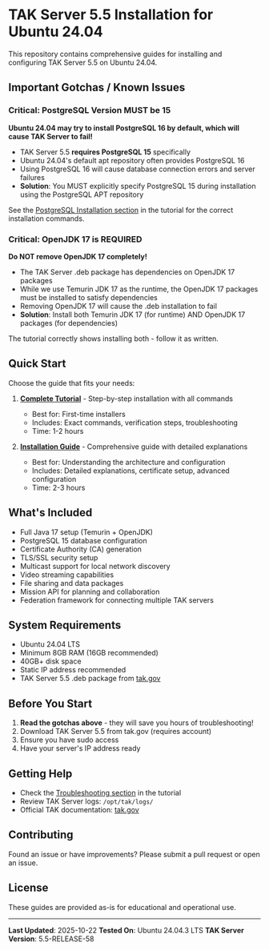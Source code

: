 # TAK Server 5.5 Installation for Ubuntu 24.04

This repository contains comprehensive guides for installing and configuring TAK Server 5.5 on Ubuntu 24.04.

## Important Gotchas / Known Issues

### Critical: PostgreSQL Version MUST be 15

**Ubuntu 24.04 may try to install PostgreSQL 16 by default, which will cause TAK Server to fail!**

- TAK Server 5.5 **requires PostgreSQL 15** specifically
- Ubuntu 24.04's default apt repository often provides PostgreSQL 16
- Using PostgreSQL 16 will cause database connection errors and server failures
- **Solution**: You MUST explicitly specify PostgreSQL 15 during installation using the PostgreSQL APT repository

See the [PostgreSQL Installation section](TAK_SERVER_5.5_COMPLETE_TUTORIAL.md#postgresql-15-installation) in the tutorial for the correct installation commands.

### Critical: OpenJDK 17 is REQUIRED

**Do NOT remove OpenJDK 17 completely!**

- The TAK Server .deb package has dependencies on OpenJDK 17 packages
- While we use Temurin JDK 17 as the runtime, the OpenJDK 17 packages must be installed to satisfy dependencies
- Removing OpenJDK 17 will cause the .deb installation to fail
- **Solution**: Install both Temurin JDK 17 (for runtime) AND OpenJDK 17 packages (for dependencies)

The tutorial correctly shows installing both - follow it as written.

## Quick Start

Choose the guide that fits your needs:

1. **[Complete Tutorial](TAK_SERVER_5.5_COMPLETE_TUTORIAL.md)** - Step-by-step installation with all commands
   - Best for: First-time installers
   - Includes: Exact commands, verification steps, troubleshooting
   - Time: 1-2 hours

2. **[Installation Guide](TAK_SERVER_5.5_INSTALLATION_GUIDE.md)** - Comprehensive guide with detailed explanations
   - Best for: Understanding the architecture and configuration
   - Includes: Detailed explanations, certificate setup, advanced configuration
   - Time: 2-3 hours

## What's Included

- Full Java 17 setup (Temurin + OpenJDK)
- PostgreSQL 15 database configuration
- Certificate Authority (CA) generation
- TLS/SSL security setup
- Multicast support for local network discovery
- Video streaming capabilities
- File sharing and data packages
- Mission API for planning and collaboration
- Federation framework for connecting multiple TAK servers

## System Requirements

- Ubuntu 24.04 LTS
- Minimum 8GB RAM (16GB recommended)
- 40GB+ disk space
- Static IP address recommended
- TAK Server 5.5 .deb package from [tak.gov](https://tak.gov)

## Before You Start

1. **Read the gotchas above** - they will save you hours of troubleshooting!
2. Download TAK Server 5.5 from tak.gov (requires account)
3. Ensure you have sudo access
4. Have your server's IP address ready

## Getting Help

- Check the [Troubleshooting section](TAK_SERVER_5.5_COMPLETE_TUTORIAL.md#troubleshooting) in the tutorial
- Review TAK Server logs: `/opt/tak/logs/`
- Official TAK documentation: [tak.gov](https://tak.gov)

## Contributing

Found an issue or have improvements? Please submit a pull request or open an issue.

## License

These guides are provided as-is for educational and operational use.

---

**Last Updated**: 2025-10-22
**Tested On**: Ubuntu 24.04.3 LTS
**TAK Server Version**: 5.5-RELEASE-58
